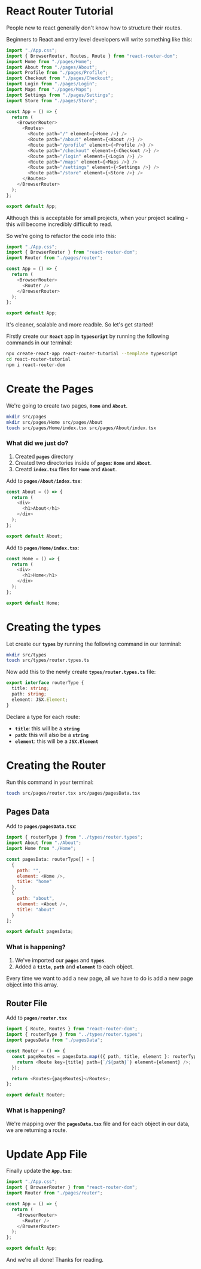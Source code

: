 # React Router Tutorial

People new to react generally don't know how to structure their routes.

Beginners to React and entry level developers will write something like this:

```javascript
import "./App.css";
import { BrowserRouter, Routes, Route } from "react-router-dom";
import Home from "./pages/Home";
import About from "./pages/About";
import Profile from "./pages/Profile";
import Checkout from "./pages/Checkout";
import Login from "./pages/Login";
import Maps from "./pages/Maps";
import Settings from "./pages/Settings";
import Store from "./pages/Store";

const App = () => {
  return (
    <BrowserRouter>
      <Routes>
        <Route path="/" element={<Home />} />
        <Route path="/about" element={<About />} />
        <Route path="/profile" element={<Profile />} />
        <Route path="/checkout" element={<Checkout />} />
        <Route path="/login" element={<Login />} />
        <Route path="/maps" element={<Maps />} />
        <Route path="/settings" element={<Settings />} />
        <Route path="/store" element={<Store />} />
      </Routes>
    </BrowserRouter>
  );
};

export default App;
```

Although this is acceptable for small projects, when your project scaling - this will become incredibly difficult to read.

So we're going to refactor the code into this:

```javascript
import "./App.css";
import { BrowserRouter } from "react-router-dom";
import Router from "./pages/router";

const App = () => {
  return (
    <BrowserRouter>
      <Router />
    </BrowserRouter>
  );
};

export default App;
```

It's cleaner, scalable and more readble. So let's get started!

Firstly create our **`React`** app in **`typescript`** by running the following commands in our terminal:

```bash
npx create-react-app react-router-tutorial --template typescript
cd react-router-tutorial
npm i react-router-dom
```

# Create the Pages

We're going to create two pages, **`Home`** and **`About`**.

```bash
mkdir src/pages
mkdir src/pages/Home src/pages/About
touch src/pages/Home/index.tsx src/pages/About/index.tsx
```

### What did we just do?

1. Created **`pages`** directory
2. Created two directories inside of **`pages`**: **`Home`** and **`About`**.
3. Creatd **`index.tsx`** files for **`Home`** and **`About`**.

Add to **`pages/About/index.tsx`**:

```javascript
const About = () => {
  return (
    <div>
      <h1>About</h1>
    </div>
  );
};

export default About;
```

Add to **`pages/Home/index.tsx`**:

```javascript
const Home = () => {
  return (
    <div>
      <h1>Home</h1>
    </div>
  );
};

export default Home;
```

# Creating the types

Let create our **`types`** by running the following command in our terminal:

```bash
mkdir src/types
touch src/types/router.types.ts
```

Now add this to the newly create **`types/router.types.ts`** file:

```typescript
export interface routerType {
  title: string;
  path: string;
  element: JSX.Element;
}
```

Declare a type for each route:

- **`title`**: this will be a **`string`**
- **`path`**: this will also be a **`string`**
- **`element`**: this will be a **`JSX.Element`**

# Creating the Router

Run this command in your terminal:

```bash
touch src/pages/router.tsx src/pages/pagesData.tsx
```

## Pages Data

Add to **`pages/pagesData.tsx`**:

```javascript
import { routerType } from "../types/router.types";
import About from "./About";
import Home from "./Home";

const pagesData: routerType[] = [
  {
    path: "",
    element: <Home />,
    title: "home"
  },
  {
    path: "about",
    element: <About />,
    title: "about"
  }
];

export default pagesData;
```

### What is happening?

1. We've imported our **`pages`** and **`types`**.
2. Added a **`title`**, **`path`** and **`element`** to each object.

Every time we want to add a new page, all we have to do is add a new page object into this array.

## Router File

Add to **`pages/router.tsx`**

```javascript
import { Route, Routes } from "react-router-dom";
import { routerType } from "../types/router.types";
import pagesData from "./pagesData";

const Router = () => {
  const pageRoutes = pagesData.map(({ path, title, element }: routerType) => {
    return <Route key={title} path={`/${path}`} element={element} />;
  });

  return <Routes>{pageRoutes}</Routes>;
};

export default Router;
```

### What is happening?

We're mapping over the **`pagesData.tsx`** file and for each object in our data, we are returning a route.

# Update App File

Finally update the **`App.tsx`**:

```javascript
import "./App.css";
import { BrowserRouter } from "react-router-dom";
import Router from "./pages/router";

const App = () => {
  return (
    <BrowserRouter>
      <Router />
    </BrowserRouter>
  );
};

export default App;
```

And we're all done! Thanks for reading.
